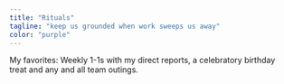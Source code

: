 ```yaml
---
title: "Rituals"
tagline: "keep us grounded when work sweeps us away"
color: "purple"
---
```


My favorites: Weekly 1-1s with my direct reports, a celebratory birthday treat and any and all team outings.
